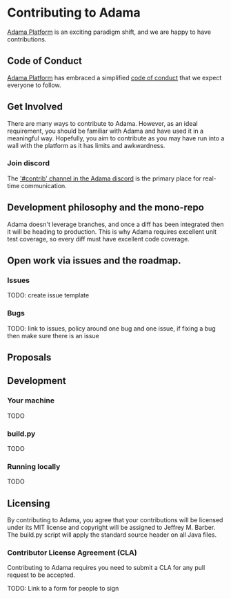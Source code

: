 # Contributing to Adama

[Adama Platform](http://www.adama-platform.com) is an exciting paradigm shift, and we are happy to have contributions.

## Code of Conduct

[Adama Platform](http://www.adama-platform.com) has embraced a simplified [code of conduct](CODE_OF_CONDUCT.md) that we expect everyone to follow.

## Get Involved

There are many ways to contribute to Adama. However, as an ideal requirement, you should be familiar with Adama and have used it in a meaningful way.
Hopefully, you aim to contribute as you may have run into a wall with the platform as it has limits and awkwardness.

### Join discord
The ['#contrib' channel in the Adama discord](https://discord.gg/zRYYgKkGKg) is the primary place for real-time communication.

## Development philosophy and the mono-repo
Adama doesn't leverage branches, and once a diff has been integrated then it will be heading to production.
This is why Adama requires excellent unit test coverage, so every diff must have excellent code coverage.

## Open work via issues and the roadmap.

### Issues

TODO: create issue template

### Bugs

TODO: link to issues, policy around one bug and one issue, if fixing a bug then make sure there is an issue

## Proposals

## Development

### Your machine

TODO

### build.py

TODO

### Running locally

TODO

## Licensing

By contributing to Adama, you agree that your contributions will be licensed under its MIT license and copyright will be assigned to Jeffrey M. Barber.
The build.py script will apply the standard source header on all Java files.

### Contributor License Agreement (CLA)

Contributing to Adama requires you need to submit a CLA for any pull request to be accepted.

TODO: Link to a form for people to sign


